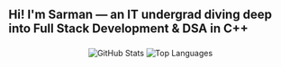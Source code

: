<h2 align="left">Hi! I'm Sarman — an IT undergrad diving deep into Full Stack Development & DSA in C++</h2>

###

<div align="center">
  
  <img src="https://github-readme-stats.vercel.app/api?username=sarman03&theme=dark&hide_border=false&include_all_commits=false&count_private=false" alt="GitHub Stats" />

  

  <img src="https://github-readme-stats.vercel.app/api/top-langs/?username=sarman03&theme=dark&hide_border=false&layout=compact" alt="Top Languages" />
  
</div>

###



###
